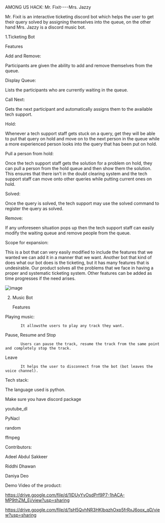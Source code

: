AMONG US HACK: Mr. Fixit----Mrs. Jazzy 

 

Mr. Fixit is an interactive ticketing discord bot which helps the user to get their query solved by assigning themselves into the queue, on the other hand Mrs. Jazzy is a discord music bot. 

 

1.Ticketing Bot 

Features 

Add and Remove: 

Participants are given the ability to add and remove themselves from the queue. 

Display Queue: 

Lists the participants who are currently waiting in the queue. 

Call Next: 

Gets the next participant and automatically assigns them to the available tech support. 

Hold: 

Whenever a tech support staff gets stuck on a query, get they will be able to put that query on hold and move on to the next person in the queue while a more experienced person looks into the query that has been put on hold. 

Pull a person from hold: 

Once the tech support staff gets the solution for a problem on hold, they can pull a person from the hold queue and then show them the solution. This ensures that there isn’t in the doubt clearing system and the tech support staff can move onto other queries while putting current ones on hold. 

Solved: 

Once the query is solved, the tech support may use the solved command to register the query as solved. 

Remove: 

If any unforeseen situation pops up then the tech support staff can easily modify the waiting queue and remove people from the queue. 

 

Scope for expansion: 

This is a bot that can very easily modified to include the features that we wanted we can add it in a manner that we want. Another bot that kind of does what our bot does is the ticketing, but it has many features that is undesirable. Our product solves all the problems that we face in having a proper and systematic ticketing system. Other features can be added as time progresses if the need arises.  


![image](https://user-images.githubusercontent.com/78215575/109427116-dcf75d00-7a16-11eb-9e45-aca622b87e00.png)

                 

 

2. Music Bot 

     Features  

Playing music: 

           It allowsthe users to play any track they want. 

Pause, Resume and Stop 

           Users can pause the track, resume the track from the same point and completely stop the track. 

 Leave 

           It helps the user to disconnect from the bot (bot leaves the voice channel). 

                                    

 

Tech stack: 

The language used is python. 

Make sure you have discord package 

youtube_dl 

PyNacl 

random 

ffmpeg 

 

Contributors: 

Adeel Abdul Sakkeer 

Riddhi Dhawan 

Daniya Deo 

Demo Video of the product: 

https://drive.google.com/file/d/1lDUyYvOsdPrf9P7-1hACA-MP9thZM_Ej/view?usp=sharing 

https://drive.google.com/file/d/1sH5QvhNR3HKlbqzhOxp5frRxJ6oox_qD/view?usp=sharing 
